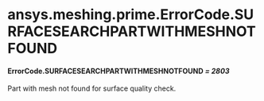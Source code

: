 # ansys.meshing.prime.ErrorCode.SURFACESEARCHPARTWITHMESHNOTFOUND



#### ErrorCode.SURFACESEARCHPARTWITHMESHNOTFOUND *= 2803*

Part with mesh not found for surface quality check.

<!-- !! processed by numpydoc !! -->
